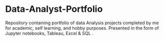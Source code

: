 # Data-Analyst-Portfolio
Repository containing portfolio of data Analysis projects completed by me for academic, self learning, and hobby purposes. Presented in the form of Jupyter notebooks, Tableau, Excel & SQL  .

